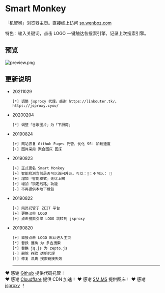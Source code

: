 # Smart Monkey
「机智猴」浏览器主页。直接线上访问 [so.wenboz.com](http://so.wenboz.com/)

特色：输入关键词，点击 LOGO 一键触达各搜索引擎，记录上次搜索引擎。

## 预览
![preview.png](https://i.loli.net/2018/11/05/5bdfa9587bdc1.jpg)

## 更新说明
* 20211029
  ```
  [*] 调整 jsproxy 代理。感谢 https://linkouter.tk/，https://jsproxy.cyou/
  ```
* 20200204
  ```
  [*] 调整「谷歌图片」为「下厨房」
  ```
* 20190824
  ```
  [+] 网站恢复 Github Pages 托管，优化 SSL 加载速度
  [+] 图片采用 聚合图床 图床
  ```
* 20190823
  ```
  [+] 正式更名 Smart Monkey
  [+] 智能检测当前是否可以访问外网。可以：🙉；不可以： 🙈
  [+] 增加「智能模式」无忧上网
  [+] 增加「锁定线路」功能
  [-] 不再提供本地下载包
  ```
* 20190822
  ```
  [+] 网页托管于 ZEIT 平台
  [+] 更换汉典 LOGO
  [+] 点击搜索引擎 LOGO 跳转到 jsproxy
  ```
* 20190820
  ```
  [+] 直接点击 LOGO 默认进入主页
  [*] 替换 搜狗 为 多吉搜索
  [*] 替换 jq.js 为 zepto.js
  [-] 删除 谷歌 透明代理
  [!] 修复 汉典 搜索链接失效
  ```

  ---

❤️ 感谢 [Github](https://github.com) 提供代码托管！  
❤️ 感谢 [Cloudflare](https://www.cloudflare.com) 提供 CDN 加速！ 
❤️ 感谢 [SM.MS](https://sm.ms/) 提供图床！
❤️ 感谢 [jsproxy](https://github.com/EtherDream/jsproxy) ！

